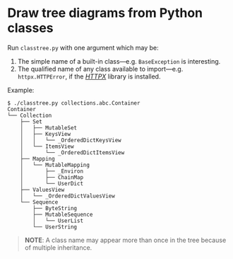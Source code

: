 # Draw tree diagrams from Python classes

Run `classtree.py` with one argument which may be:

1. The simple name of a built-in class—e.g. `BaseException` is interesting.
2. The qualified name of any class available to import—e.g. `httpx.HTTPError`,
   if the [*HTTPX*](https://www.python-httpx.org/) library is installed.

Example:

```
$ ./classtree.py collections.abc.Container
Container
└── Collection
    ├── Set
    │   ├── MutableSet
    │   ├── KeysView
    │   │   └── _OrderedDictKeysView
    │   └── ItemsView
    │       └── _OrderedDictItemsView
    ├── Mapping
    │   └── MutableMapping
    │       ├── _Environ
    │       ├── ChainMap
    │       └── UserDict
    ├── ValuesView
    │   └── _OrderedDictValuesView
    └── Sequence
        ├── ByteString
        ├── MutableSequence
        │   └── UserList
        └── UserString
```

> **NOTE**: A class name may appear more than once in the tree
> because of multiple inheritance.
